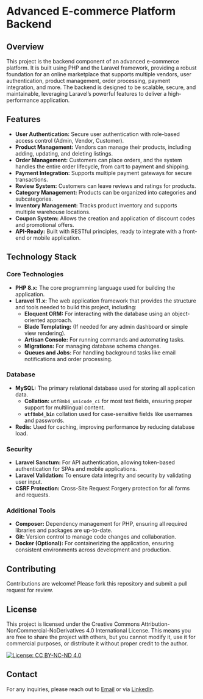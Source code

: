 # Advanced E-commerce Platform Backend

## Overview

This project is the backend component of an advanced e-commerce platform. It is built using PHP and the Laravel framework, providing a robust foundation for an online marketplace that supports multiple vendors, user authentication, product management, order processing, payment integration, and more. The backend is designed to be scalable, secure, and maintainable, leveraging Laravel’s powerful features to deliver a high-performance application.

## Features

- **User Authentication:** Secure user authentication with role-based access control (Admin, Vendor, Customer).
- **Product Management:** Vendors can manage their products, including adding, updating, and deleting listings.
- **Order Management:** Customers can place orders, and the system handles the entire order lifecycle, from cart to payment and shipping.
- **Payment Integration:** Supports multiple payment gateways for secure transactions.
- **Review System:** Customers can leave reviews and ratings for products.
- **Category Management:** Products can be organized into categories and subcategories.
- **Inventory Management:** Tracks product inventory and supports multiple warehouse locations.
- **Coupon System:** Allows the creation and application of discount codes and promotional offers.
- **API-Ready:** Built with RESTful principles, ready to integrate with a front-end or mobile application.

## Technology Stack

### Core Technologies

- **PHP 8.x:** The core programming language used for building the application.
- **Laravel 11.x:** The web application framework that provides the structure and tools needed to build this project, including:
    - **Eloquent ORM:** For interacting with the database using an object-oriented approach.
    - **Blade Templating:** (If needed for any admin dashboard or simple view rendering).
    - **Artisan Console:** For running commands and automating tasks.
    - **Migrations:** For managing database schema changes.
    - **Queues and Jobs:** For handling background tasks like email notifications and order processing.

### Database

- **MySQL:** The primary relational database used for storing all application data.
    - **Collation:** `utf8mb4_unicode_ci` for most text fields, ensuring proper support for multilingual content.
    - **`utf8mb4_bin`** collation used for case-sensitive fields like usernames and passwords.
- **Redis:** Used for caching, improving performance by reducing database load.

### Security

- **Laravel Sanctum:** For API authentication, allowing token-based authentication for SPAs and mobile applications.
- **Laravel Validation:** To ensure data integrity and security by validating user input.
- **CSRF Protection:** Cross-Site Request Forgery protection for all forms and requests.

### Additional Tools

- **Composer:** Dependency management for PHP, ensuring all required libraries and packages are up-to-date.
- **Git:** Version control to manage code changes and collaboration.
- **Docker (Optional):** For containerizing the application, ensuring consistent environments across development and production.

## Contributing

Contributions are welcome! Please fork this repository and submit a pull request for review.

## License

This project is licensed under the Creative Commons Attribution-NonCommercial-NoDerivatives 4.0 International License. This means you are free to share the project with others, but you cannot modify it, use it for commercial purposes, or distribute it without proper credit to the author.

[![License: CC BY-NC-ND 4.0](https://img.shields.io/badge/License-CC%20BY--NC--ND%204.0-lightgrey.svg)](https://creativecommons.org/licenses/by-nc-nd/4.0/)


## Contact

For any inquiries, please reach out to [Email](mailto:sci.kirollousvictor2018@alexu.edu.eg) or via [LinkedIn](https://www.linkedin.com/in/kirollous-victor).
